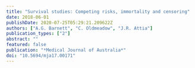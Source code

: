 ```yaml
---
title: "Survival studies: Competing risks, immortality and censoring"
date: 2018-06-01
publishDate: 2020-07-25T05:29:21.209622Z
authors: ["A.G. Barnett", "C. Oldmeadow", "J.R. Attia"]
publication_types: ["2"]
abstract: ""
featured: false
publication: "*Medical Journal of Australia*"
doi: "10.5694/mja17.00171"
---
```


